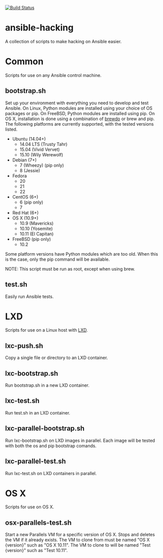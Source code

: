 [![Build Status](https://travis-ci.org/mattclay/ansible-hacking.svg?branch=master)](https://travis-ci.org/mattclay/ansible-hacking)

# ansible-hacking
A collection of scripts to make hacking on Ansible easier.

# Common
Scripts for use on any Ansible control machine.

## bootstrap.sh
Set up your environment with everything you need to develop and test Ansible.
On Linux, Python modules are installed using your choice of OS packages or pip.
On FreeBSD, Python modules are installed using pip.
On OS X, installation is done using a combination of
[brewdo](https://github.com/zigg/brewdo) or brew and pip.
The following platforms are currently supported, with the tested versions listed.
  * Ubuntu (14.04+)
    * 14.04 LTS (Trusty Tahr)
    * 15.04 (Vivid Vervet)
    * 15.10 (Wily Werewolf)
  * Debian (7+)
    * 7 (Wheezy) (pip only)
    * 8 (Jessie)
  * Fedora
    * 20
    * 21
    * 22
  * CentOS (6+)
    * 6 (pip only)
    * 7
  * Red Hat (6+)
  * OS X (10.9+)
    * 10.9 (Mavericks)
    * 10.10 (Yosemite)
    * 10.11 (El Capitan)
  * FreeBSD (pip only)
    * 10.2

Some platform versions have Python modules which are too old.
When this is the case, only the pip command will be available.

NOTE: This script must be run as root, except when using brew.

## test.sh
Easily run Ansible tests.

# LXD
Scripts for use on a Linux host with [LXD](https://linuxcontainers.org/lxd/).

## lxc-push.sh
Copy a single file or directory to an LXD container.

## lxc-bootstrap.sh
Run bootstrap.sh in a new LXD container.

## lxc-test.sh
Run test.sh in an LXD container.

## lxc-parallel-bootstrap.sh
Run lxc-bootstrap.sh on LXD images in parallel.
Each image will be tested with both the os and pip bootstrap comands.

## lxc-parallel-test.sh
Run lxc-test.sh on LXD containers in parallel.

# OS X
Scripts for use on OS X.

## osx-parallels-test.sh
Start a new Parallels VM for a specific version of OS X.
Stops and deletes the VM if it already exists.
The VM to clone from must be named "OS X {version}" such as "OS X 10.11".
The VM to clone to will be named "Test {version}" such as "Test 10.11".
